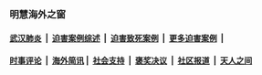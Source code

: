 
### 明慧海外之窗

####  [武汉肺炎](indexes/365.md?t=02061700) &nbsp;|&nbsp;  [迫害案例综述](indexes/328.md?t=02061700) &nbsp;|&nbsp; [迫害致死案例](indexes/277.md?t=02061700)  &nbsp;|&nbsp; [更多迫害案例](indexes/81.md?t=02061700)  &nbsp;|&nbsp; 
####  [时事评论](indexes/251.md?t=02061700) &nbsp;|&nbsp; [海外简讯](indexes/245.md?t=02061700)&nbsp;|&nbsp;  [社会支持](indexes/140.md?t=02061700) &nbsp;|&nbsp; [褒奖决议](indexes/282.md?t=02061700) &nbsp;|&nbsp; [社区报道](indexes/91.md?t=02061700)  &nbsp;|&nbsp; [天人之间](indexes/78.md?t=02061700) 

